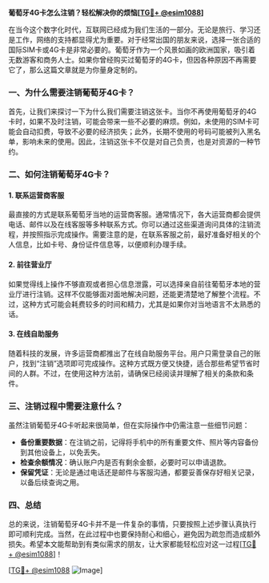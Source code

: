 **葡萄牙4G卡怎么注销？轻松解决你的烦恼[[TG💪+ @esim1088](https://t.me/s/esim1088)]**

在当今这个数字化时代，互联网已经成为我们生活的一部分。无论是旅行、学习还是工作，网络的支持都显得尤为重要。对于经常出国的朋友来说，选择一张合适的国际SIM卡或4G卡是非常必要的。葡萄牙作为一个风景如画的欧洲国家，吸引着无数游客和商务人士。如果你曾经购买过葡萄牙的4G卡，但因各种原因不再需要它了，那么这篇文章就是为你量身定制的。

### 一、为什么需要注销葡萄牙4G卡？

首先，让我们来探讨一下为什么我们需要注销这张卡。当你不再使用葡萄牙的4G卡时，如果不及时注销，可能会带来一些不必要的麻烦。例如，未使用的SIM卡可能会自动扣费，导致不必要的经济损失；此外，长期不使用的号码可能被列入黑名单，影响未来的使用。因此，注销这张卡不仅是对自己负责，也是对资源的一种节约。

### 二、如何注销葡萄牙4G卡？

#### 1. 联系运营商客服

最直接的方式是联系葡萄牙当地的运营商客服。通常情况下，各大运营商都会提供电话、邮件以及在线客服等多种联系方式。你可以通过这些渠道询问具体的注销流程，并按照指示完成操作。需要注意的是，在联系客服之前，最好准备好相关的个人信息，比如卡号、身份证件信息等，以便顺利办理手续。

#### 2. 前往营业厅

如果觉得线上操作不够直观或者担心信息泄露，可以选择亲自前往葡萄牙本地的营业厅进行注销。这样不仅能够面对面地解决问题，还能更清楚地了解整个流程。不过，这种方式可能会耗费较多的时间和精力，尤其是如果你对当地语言不太熟悉的话。

#### 3. 在线自助服务

随着科技的发展，许多运营商都推出了在线自助服务平台。用户只需登录自己的账户，找到“注销”选项即可完成操作。这种方式既方便又快捷，适合那些希望节省时间的人群。不过，在使用这种方法前，请确保已经阅读并理解了相关的条款和条件。

### 三、注销过程中需要注意什么？

虽然注销葡萄牙4G卡听起来很简单，但在实际操作中仍需注意一些细节问题：

- **备份重要数据**：在注销之前，记得将手机中的所有重要文件、照片等内容备份到其他设备上，以免丢失。
- **检查余额情况**：确认账户内是否有剩余金额，必要时可以申请退款。
- **保留凭证**：无论是通过电话还是邮件与客服沟通，都要妥善保存好相关记录，以备后续查询之用。

### 四、总结

总的来说，注销葡萄牙4G卡并不是一件复杂的事情，只要按照上述步骤认真执行即可顺利完成。当然，在此过程中也要保持耐心和细心，避免因为疏忽而造成额外损失。希望本文能帮助到有类似需求的朋友，让大家都能轻松应对这一过程[[TG💪+ @esim1088](https://t.me/s/esim1088)]！

[[TG💪+ @esim1088](https://t.me/s/esim1088) ![Image](https://i.postimg.cc/4NQfJmqS/Snipaste-2025-05-13-00-14-12.png)]